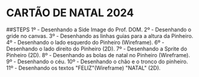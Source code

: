 # CARTÃO DE NATAL 2024

##STEPS
1º - Desenhando a Side Image do Prof. DOM.
2º - Desenhando o gride no canvas.
3º - Desenhando as linhas guias para a altura da Pinheiro.
4º - Desenhando o lado esquerdo do Pinheiro (Wireframe).
6º - Desenhando o lado direito do Pinheiro (2D).
7º - Desenhando a Sprite do Pinheiro (2D).
8º - Desenhando as bolas de natal no Pinheiro (Wireframe).
9º - Desenhando o céu.
10º - Desenhando o chão e o tronco do pinheiro.
11º - Desenhando os textos "FELIZ"(Wireframe) "NATAL" (2D).